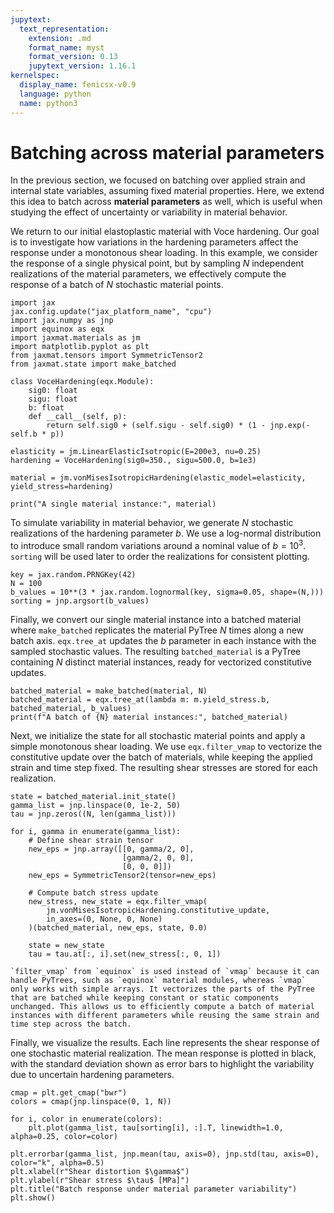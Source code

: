 ```yaml
---
jupytext:
  text_representation:
    extension: .md
    format_name: myst
    format_version: 0.13
    jupytext_version: 1.16.1
kernelspec:
  display_name: fenicsx-v0.9
  language: python
  name: python3
---
```


# Batching across material parameters

In the previous section, we focused on batching over applied strain and internal state variables, assuming fixed material properties. Here, we extend this idea to batch across **material parameters** as well, which is useful when studying the effect of uncertainty or variability in material behavior.  

We return to our initial elastoplastic material with Voce hardening. Our goal is to investigate how variations in the hardening parameters affect the response under a monotonous shear loading. In this example, we consider the response of a single physical point, but by sampling $N$ independent realizations of the material parameters, we effectively compute the response of a batch of $N$ stochastic material points.

```{code-cell} ipython3
import jax
jax.config.update("jax_platform_name", "cpu")
import jax.numpy as jnp
import equinox as eqx
import jaxmat.materials as jm
import matplotlib.pyplot as plt
from jaxmat.tensors import SymmetricTensor2
from jaxmat.state import make_batched

class VoceHardening(eqx.Module):
    sig0: float
    sigu: float
    b: float
    def __call__(self, p):
        return self.sig0 + (self.sigu - self.sig0) * (1 - jnp.exp(-self.b * p))

elasticity = jm.LinearElasticIsotropic(E=200e3, nu=0.25)
hardening = VoceHardening(sig0=350., sigu=500.0, b=1e3)

material = jm.vonMisesIsotropicHardening(elastic_model=elasticity, yield_stress=hardening)

print("A single material instance:", material)
```

To simulate variability in material behavior, we generate $N$ stochastic realizations of the hardening parameter $b$. We use a log-normal distribution to introduce small random variations around a nominal value of $b=10^3$. `sorting` will be used later to order the realizations for consistent plotting.

```{code-cell} ipython3
key = jax.random.PRNGKey(42)
N = 100
b_values = 10**(3 * jax.random.lognormal(key, sigma=0.05, shape=(N,)))
sorting = jnp.argsort(b_values)
```

Finally, we convert our single material instance into a batched material where `make_batched` replicates the material PyTree $N$ times along a new batch axis. `eqx.tree_at` updates the $b$ parameter in each instance with the sampled stochastic values.
The resulting `batched_material` is a PyTree containing $N$ distinct material instances, ready for vectorized constitutive updates.

```{code-cell} ipython3
batched_material = make_batched(material, N)
batched_material = eqx.tree_at(lambda m: m.yield_stress.b, batched_material, b_values)
print(f"A batch of {N} material instances:", batched_material)
```

Next, we initialize the state for all stochastic material points and apply a simple monotonous shear loading. We use `eqx.filter_vmap` to vectorize the constitutive update over the batch of materials, while keeping the applied strain and time step fixed. The resulting shear stresses are stored for each realization.

```{code-cell} ipython3
state = batched_material.init_state()
gamma_list = jnp.linspace(0, 1e-2, 50)
tau = jnp.zeros((N, len(gamma_list)))

for i, gamma in enumerate(gamma_list):
    # Define shear strain tensor
    new_eps = jnp.array([[0, gamma/2, 0], 
                         [gamma/2, 0, 0], 
                         [0, 0, 0]])
    new_eps = SymmetricTensor2(tensor=new_eps)
    
    # Compute batch stress update
    new_stress, new_state = eqx.filter_vmap(
        jm.vonMisesIsotropicHardening.constitutive_update,
        in_axes=(0, None, 0, None)
    )(batched_material, new_eps, state, 0.0)
    
    state = new_state
    tau = tau.at[:, i].set(new_stress[:, 0, 1])
```

```{note}
`filter_vmap` from `equinox` is used instead of `vmap` because it can handle PyTrees, such as `equinox` material modules, whereas `vmap` only works with simple arrays. It vectorizes the parts of the PyTree that are batched while keeping constant or static components unchanged. This allows us to efficiently compute a batch of material instances with different parameters while reusing the same strain and time step across the batch.
```

Finally, we visualize the results. Each line represents the shear response of one stochastic material realization. The mean response is plotted in black, with the standard deviation shown as error bars to highlight the variability due to uncertain hardening parameters.

```{code-cell} ipython3
cmap = plt.get_cmap("bwr")
colors = cmap(jnp.linspace(0, 1, N))

for i, color in enumerate(colors):
    plt.plot(gamma_list, tau[sorting[i], :].T, linewidth=1.0, alpha=0.25, color=color)

plt.errorbar(gamma_list, jnp.mean(tau, axis=0), jnp.std(tau, axis=0), color="k", alpha=0.5)
plt.xlabel(r"Shear distortion $\gamma$")
plt.ylabel(r"Shear stress $\tau$ [MPa]")
plt.title("Batch response under material parameter variability")
plt.show()
```
